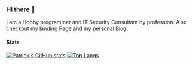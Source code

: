### Hi there 👋

I am a Hobby programmer and IT Security Consultant by profession. 
Also checkout my [landing Page](https://hener.eu) and my [personal Blog](https://hesec.de).

#### Stats

[![Patrick's GitHub stats](https://github-readme-stats.vercel.app/api?username=patrickhener&show_icons=true&theme=nord)](https://github.com/anuraghazra/github-readme-stats)
[![Top Langs](https://github-readme-stats.vercel.app/api/top-langs/?username=patrickhener&theme=nord&layout=compact&langs_count=10)](https://github.com/anuraghazra/github-readme-stats)



<!--
**patrickhener/patrickhener** is a ✨ _special_ ✨ repository because its `README.md` (this file) appears on your GitHub profile.

Here are some ideas to get you started:

- 🔭 I’m currently working on ...
- 🌱 I’m currently learning ...
- 👯 I’m looking to collaborate on ...
- 🤔 I’m looking for help with ...
- 💬 Ask me about ...
- 📫 How to reach me: ...
- 😄 Pronouns: ...
- ⚡ Fun fact: ...
-->
